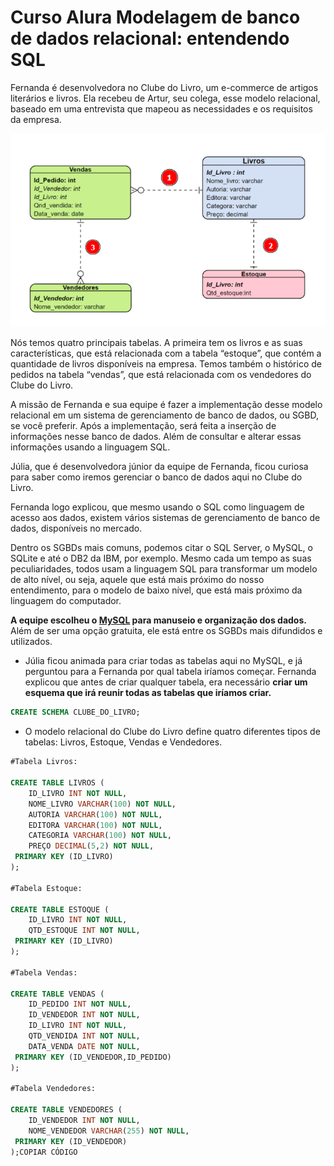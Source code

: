 # Curso Alura Modelagem de banco de dados relacional: entendendo SQL

Fernanda é desenvolvedora no Clube do Livro, um e-commerce de artigos literários e livros. Ela recebeu de Artur, seu colega, esse modelo relacional, baseado em uma entrevista que mapeou as necessidades e os requisitos da empresa. 

![Modelo Relacional](modelo_relacional.png)

Nós temos quatro principais tabelas. A primeira tem os livros e as suas características, que está relacionada com a tabela “estoque”, que contém a quantidade de livros disponíveis na empresa. Temos também o histórico de pedidos na tabela “vendas”, que está relacionada com os vendedores do Clube do Livro.

A missão de Fernanda e sua equipe é fazer a implementação desse modelo relacional em um sistema de gerenciamento de banco de dados, ou SGBD, se você preferir. Após a implementação, será feita a inserção de informações nesse banco de dados. Além de consultar e alterar essas informações usando a linguagem SQL.

Júlia, que é desenvolvedora júnior da equipe de Fernanda, ficou curiosa para saber como iremos gerenciar o banco de dados aqui no Clube do Livro.

Fernanda logo explicou, que mesmo usando o SQL como linguagem de acesso aos dados, existem vários sistemas de gerenciamento de banco de dados, disponíveis no mercado.

Dentro os SGBDs mais comuns, podemos citar o SQL Server, o MySQL, o SQLite e até o DB2 da IBM, por exemplo. Mesmo cada um tempo as suas peculiaridades, todos usam a linguagem SQL para transformar um modelo de alto nível, ou seja, aquele que está mais próximo do nosso entendimento, para o modelo de baixo nível, que está mais próximo da linguagem do computador.

**A equipe escolheu o [MySQL](https://dev.mysql.com/) para manuseio e organização dos dados.** Além de ser uma opção gratuita, ele está entre os SGBDs mais difundidos e utilizados.

- Júlia ficou animada para criar todas as tabelas aqui no MySQL, e já perguntou para a Fernanda por qual tabela iríamos começar. Fernanda explicou que antes de criar qualquer tabela, era necessário **criar um esquema que irá reunir todas as tabelas que iríamos criar.**

```sql
CREATE SCHEMA CLUBE_DO_LIVRO;
```

- O modelo relacional do Clube do Livro define quatro diferentes tipos de tabelas: Livros, Estoque, Vendas e Vendedores.

```sql
#Tabela Livros:

CREATE TABLE LIVROS (
    ID_LIVRO INT NOT NULL,
    NOME_LIVRO VARCHAR(100) NOT NULL,
    AUTORIA VARCHAR(100) NOT NULL,
    EDITORA VARCHAR(100) NOT NULL,
    CATEGORIA VARCHAR(100) NOT NULL,
    PREÇO DECIMAL(5,2) NOT NULL,  
 PRIMARY KEY (ID_LIVRO)
);

#Tabela Estoque:

CREATE TABLE ESTOQUE (
    ID_LIVRO INT NOT NULL,
    QTD_ESTOQUE INT NOT NULL,
 PRIMARY KEY (ID_LIVRO)
);

#Tabela Vendas:

CREATE TABLE VENDAS (
    ID_PEDIDO INT NOT NULL,
    ID_VENDEDOR INT NOT NULL,
    ID_LIVRO INT NOT NULL,
    QTD_VENDIDA INT NOT NULL,
    DATA_VENDA DATE NOT NULL,
 PRIMARY KEY (ID_VENDEDOR,ID_PEDIDO)
);

#Tabela Vendedores:

CREATE TABLE VENDEDORES (
    ID_VENDEDOR INT NOT NULL,
    NOME_VENDEDOR VARCHAR(255) NOT NULL,
 PRIMARY KEY (ID_VENDEDOR)
);COPIAR CÓDIGO

```
